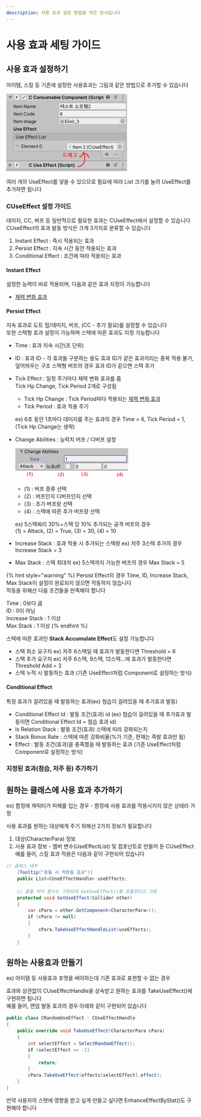 ```yaml
---
description: 사용 효과 설정 방법을 적은 문서입니다
---
```


# 사용 효과 세팅 가이드

## 사용 효과 설정하기 

아이템, 스킬 등 기존에 설정한 사용효과는 그림과 같은 방법으로 추가할 수 있습니다 

![](../../.gitbook/assets/image%20%2813%29.png)

여러 개의 UseEffect를 넣을 수 있으므로 필요에 따라 List 크기를 늘려 UseEffect를 추가하면 됩니다   

### CUseEffect 설정 가이드 

데미지, CC, 버프 등 일반적으로 필요한 효과는 CUseEffect에서 설정할 수 있습니다   
CUseEffect의 효과 발동 방식은 크게 3가지로 분류할 수 있습니다   
1. Instant Effect : 즉시 적용되는 효과   
2. Persist Effect : 지속 시간 동안 적용되는 효과   
3. Conditional Effect : 조건에 따라 적용되는 효과 

#### Instant Effect 

설정한 능력이 바로 적용되며, 다음과 같은 효과 지정이 가능합니다 

* [체력 변화 효과](guide_hp_change.md) 

#### Persist Effect

지속 효과로 도트 힐/데미지, 버프, \(CC - 추가 필요\)를 설정할 수 있습니다  
또한 스택형 효과 설정이 가능하며 스택에 따른 효과도 지정 가능합니다 

* Time : 효과 지속 시간\(초 단위\) 
* ID : 효과 ID - 각 효과들 구분하는 용도  효과 ID가 같은 효과끼리는 중복 적용 불가, 덮어씌우는 구조  스택형 버프의 경우 효과 ID가 같으면 스택 추가 
* Tick Effect : 일정 주기마다 체력 변화 효과를 줌   
  Tick Hp Change, Tick Period 2개로 구성됨 

  * Tick Hp Change : Tick Period마다 적용되는 [체력 변화 효과](guide_hp_change.md) 
  * Tick Period : 효과 적용 주기 

  ex\) 6초 동안 1초마다 데미지를 주는 효과의 경우 Time = 6, Tick Period = 1, \(Tick Hp Change는 생략\)

* Change Abilities : 능력치 버프 / 디버프 설정

  ![](../../.gitbook/assets/image%20%2814%29.png)

  * \(1\) : 버프 종류 선택 
  * \(2\) : 버프인지 디버프인지 선택
  * \(3\) : 초기 버프랑 선택 
  * \(4\) : 스택에 따른 추가 버프량 선택 

  ex\) 5스택짜리 30%+스택 당 10% 추가되는 공격 버프의 경우  
  \(1\) = Attack, \(2\) = True, \(3\) = 30, \(4\) = 10  

* Increase Stack : 효과 적용 시 추가되는 스택량  ex\) 저주 3스택 추가의 경우 Increase Stack = 3 
* Max Stack : 스택 최대치  ex\) 5스택까지 가능한 버프의 경우 Max Stack = 5 

{% hint style="warning" %}
Persist Effect의 경우 Time, ID, Increase Stack, Max Stack이 설정이 완료되지 않으면 작동하지 않습니다   
작동을 위해선 다음 조건들을 만족해야 합니다

Time : 0보다 큼   
ID : 0이 아님   
Increase Stack : 1 이상   
Max Stack : 1 이상 
{% endhint %}

스택에 따른 효과인 **Stack Accumulate Effect**도 설정 가능합니다 

* 스택 최소 요구치  ex\) 저주 6스택일 때 효과가 발동한다면 Threshold = 6 
* 스택 추가 요구치  ex\) 저주 6스택, 9스택, 12스택...에 효과가 발동한다면 Threshold Add = 3 
* 스택 누적 시 발동하는 효과  \(기존 UseEffect처럼 Component로 설정하는 방식\) 

#### Conditional Effect

특정 효과가 걸려있을 때 발동하는 효과\(ex\) 첨습이 걸려있을 때 추가효과 발동\)

* Conditional Effect Id : 발동 조건\(효과\) id  \(ex\) 첨습이 걸려있을 때 추가효과 발동이면 Conditional Effect Id = 첨습 효과 id\) 
* Is Relation Stack : 발동 조건\(효과\) 스택에 따라 강화되는지 
* Stack Bonus Rate : 스택에 따른 강화비율\(%가 기준, 현재는 즉발 효과만 됨\) 
* Effect : 발동 조건\(효과\)을 충족했을 때 발동하는 효과  \(기존 UseEffect처럼 Component로 설정하는 방식\) 

### 지정된 효과\(첨습, 저주 등\) 추가하기 



## 원하는 클래스에 사용 효과 추가하기  

ex\) 함정에 캐릭터가 피해를 입는 경우 - 함정에 사용 효과를 적용시키지 않은 상태라 가정 

사용 효과를 원하는 대상에게 주기 위해선 2가지 정보가 필요합니다   
1. 대상\(CharacterPara\) 정보   
2. 사용 효과 정보 - 멤버 변수\(UseEffectList\) 및 컴포넌트로 만들어 둔 CUseEffect  
예를 들어, 스킬 효과 적용은 다음과 같이 구현되어 있습니다 

```csharp
// 클래스 내부
    [Tooltip("충돌 시 적용될 효과")]
    public List<CUseEffectHandle> useEffects;
    
    // 충돌 처리 함수는 구현되어 GetUseEffect()를 호출한다고 가정
    protected void GetUseEffect(Collider other)
    {
        var cPara = other.GetComponent<CharacterPara>();
        if (cPara != null)
        {
            cPara.TakeUseEffectHandleList(useEffects);
        }
    }
```



## 원하는 사용효과 만들기 

ex\) 아이템 등 사용효과 포맷을 써야하는데 기존 효과로 표현할 수 없는 경우 

효과와 상관없이 CUseEffectHandle을 상속받고 원하는 효과를 TakeUseEffect\(\)에 구현하면 됩니다   
예를 들어, 랜덤 발동 효과의 경우 아래와 같이 구현되어 있습니다  

```csharp
public class CRandomUseEffect : CUseEffectHandle
{
    public override void TakeUseEffect(CharacterPara cPara)
    {
        int selectEffect = SelectRandomEffect();
        if (selectEffect == -1)
        {
            return;
        }
        cPara.TakeUseEffect(effects[selectEffect].effect);
    }
}
```

만약 사용자의 스탯에 영향을 받고 싶게 만들고 싶다면 EnhanceEffectByStat\(\)도 구현해야 합니다 

